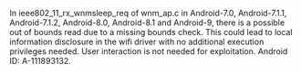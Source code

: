 In ieee802_11_rx_wnmsleep_req of wnm_ap.c in Android-7.0, Android-7.1.1, Android-7.1.2, Android-8.0, Android-8.1 and Android-9, there is a possible out of bounds read due to a missing bounds check. This could lead to local information disclosure in the wifi driver with no additional execution privileges needed. User interaction is not needed for exploitation. Android ID: A-111893132.